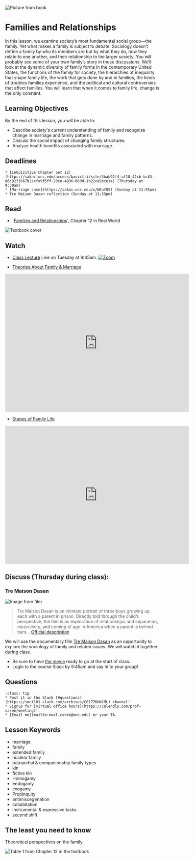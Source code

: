 ![Picture from book](../images/REALWORLD7_FIG12_CO.jpg)

# Families and Relationships


In this lesson, we examine society’s most fundamental social group—the family. Yet what makes a family is subject to debate. Sociology doesn’t define a family by who its members are but by what they do, how they relate to one another, and their relationship to the larger society. You will probably see some of your own family’s story in these discussions. We’ll look at the dynamic diversity of family forms in the contemporary United States, the functions of the family for society, the hierarchies of inequality that shape family life, the work that gets done by and in families, the kinds of troubles families experience, and the political and cultural controversies that affect families. You will learn that when it comes to family life, change is the only constant.


## Learning Objectives

By the end of this lesson, you will be able to:     
* Describe society's current understanding of family and recognize change in marriage and family patterns.
* Discuss the social impact of changing family structures.
* Analyze health benefits associated with marriage.

## Deadlines

```{admonition} Be sure to hand these in before the deadline
* [InQuizitive Chapter Set 12](https://sakai.unc.edu/access/basiclti/site/3bab92f4-af18-42cb-bc83-86c9231667b2/efa9f5ff-20ce-4836-b60d-1b22ce9bce1a) (Thursday at 9:30am)
* [Marriage case](https://sakai.unc.edu/x/NEuY89) (Sunday at 11:55pm)
* Tre Maison Dasan reflection (Sunday at 11:55pm)

```

## Read
* '[Families and Relationships](https://ncia.wwnorton.com/87056/)', Chapter 12 in Real World

![Textbook cover](https://cdn.wwnorton.com/dam_booktitles/733/img/cover/9780393419337_300.jpeg)



## Watch

* [Class Lecture](https://unc.zoom.us/j/96531859232) Live on Tuesday at 9:45am.
[![Zoom](https://cuit.columbia.edu/sites/default/files/styles/cu_crop/public/content/zoom-logo-transparent-6.png?itok=PJk3QEss)](https://unc.zoom.us/j/96531859232)





* [Theories About Family & Marriage](https://www.youtube.com/watch?v=yaeiCEro0iU)




<iframe
width="600"
height="450"
    src="https://www.youtube.com/embed/yaeiCEro0iU"
    frameborder="0"
    allowfullscreen
></iframe>



* [Stages of Family Life](https://www.youtube.com/watch?v=eWTz3KBCxfg)


<iframe
width="600"
height="450"
    src="https://www.youtube.com/embed/eWTz3KBCxfg"
    frameborder="0"
    allowfullscreen
></iframe>




## Discuss (Thursday during class):
### Tre Maison Dasan

![Image from film](https://www.pbs.org/independentlens/wp/wp-content/uploads/2018/10/tre-maison-dasan-signature-1920x830.jpg)

> Tre Maison Dasan is an intimate portrait of three boys growing up, each with a parent in prison. Directly told through the child’s perspective, the film is an exploration of relationships and separation, masculinity, and coming of age in America when a parent is behind bars. . [Official description](https://wearetheradicalmonarchsmovie.com)


We will use the documentary film [Tre Maison Dasan](https://unc-tugg-com.libproxy.lib.unc.edu/full-movies/Tre-Maison-Dasan) as an opportunity to explore the sociology of family and related issues.  We will watch it together during class.
* Be sure to have [the movie](https://unc-tugg-com.libproxy.lib.unc.edu/full-movies/Tre-Maison-Dasan) ready to go at the start of class.
* Login to the course Slack by 9:45am and say hi to your group!






## Questions

```{admonition} If you have any questions at all about what you are supposed to do on this lesson, please remember I am here to help. Reach out any time so I can support your success.
:class: tip
* Post it in the Slack [#questions](https://soci101.slack.com/archives/C0177KHN1ML) channel!
* Signup for [virtual office hours](https://calendly.com/prof-caren/meeting)!
* [Email me](mailto:neal.caren@unc.edu) or your TA.
```


## Lesson Keywords
* marriage
* family  
* extended family
* nuclear family
* patriarchal & companionship family types
* kin
* fictive kin
* Homogamy
* endogamy
* exogamy
* Propinquity
* antimiscegenation
* cohabitation
* instrumental & expressive tasks
* second shift





## The least you need to know
Theoretical perspectives on the family

![Table 1 from Chapter 12 in the textbook](../images/REALWORLD7_TABLE12.01.jpg "Table 1 from Chapter 12 in the textbook")
